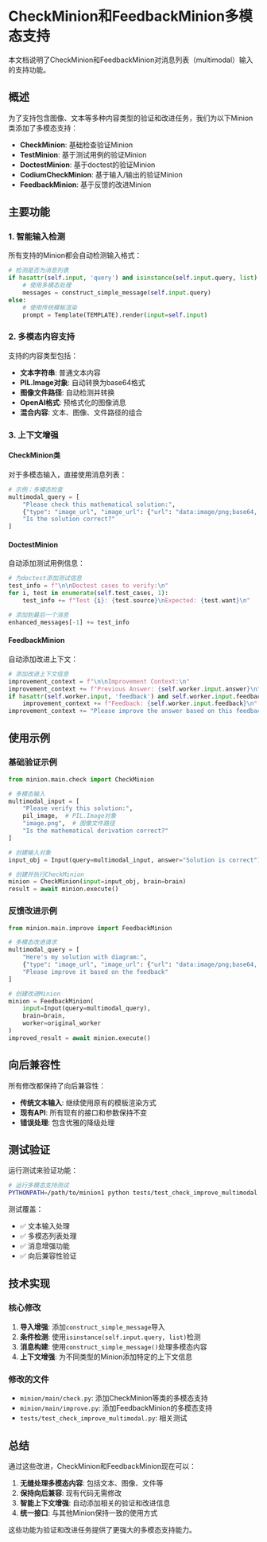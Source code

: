 # CheckMinion和FeedbackMinion多模态支持

本文档说明了CheckMinion和FeedbackMinion对消息列表（multimodal）输入的支持功能。

## 概述

为了支持包含图像、文本等多种内容类型的验证和改进任务，我们为以下Minion类添加了多模态支持：

- **CheckMinion**: 基础检查验证Minion
- **TestMinion**: 基于测试用例的验证Minion  
- **DoctestMinion**: 基于doctest的验证Minion
- **CodiumCheckMinion**: 基于输入/输出的验证Minion
- **FeedbackMinion**: 基于反馈的改进Minion

## 主要功能

### 1. 智能输入检测

所有支持的Minion都会自动检测输入格式：

```python
# 检测是否为消息列表
if hasattr(self.input, 'query') and isinstance(self.input.query, list):
    # 使用多模态处理
    messages = construct_simple_message(self.input.query)
else:
    # 使用传统模板渲染
    prompt = Template(TEMPLATE).render(input=self.input)
```

### 2. 多模态内容支持

支持的内容类型包括：

- **文本字符串**: 普通文本内容
- **PIL.Image对象**: 自动转换为base64格式
- **图像文件路径**: 自动检测并转换
- **OpenAI格式**: 预格式化的图像消息
- **混合内容**: 文本、图像、文件路径的组合

### 3. 上下文增强

#### CheckMinion类

对于多模态输入，直接使用消息列表：

```python
# 示例：多模态检查
multimodal_query = [
    "Please check this mathematical solution:",
    {"type": "image_url", "image_url": {"url": "data:image/png;base64,..."}},
    "Is the solution correct?"
]
```

#### DoctestMinion

自动添加测试用例信息：

```python
# 为doctest添加测试信息
test_info = f"\n\nDoctest cases to verify:\n"
for i, test in enumerate(self.test_cases, 1):
    test_info += f"Test {i}: {test.source}\nExpected: {test.want}\n"

# 添加到最后一个消息
enhanced_messages[-1] += test_info
```

#### FeedbackMinion

自动添加改进上下文：

```python
# 添加改进上下文信息
improvement_context = f"\n\nImprovement Context:\n"
improvement_context += f"Previous Answer: {self.worker.input.answer}\n"
if hasattr(self.worker.input, 'feedback') and self.worker.input.feedback:
    improvement_context += f"Feedback: {self.worker.input.feedback}\n"
improvement_context += "Please improve the answer based on this feedback."
```

## 使用示例

### 基础验证示例

```python
from minion.main.check import CheckMinion

# 多模态输入
multimodal_input = [
    "Please verify this solution:",
    pil_image,  # PIL.Image对象
    "image.png",  # 图像文件路径
    "Is the mathematical derivation correct?"
]

# 创建输入对象
input_obj = Input(query=multimodal_input, answer="Solution is correct")

# 创建并执行CheckMinion
minion = CheckMinion(input=input_obj, brain=brain)
result = await minion.execute()
```

### 反馈改进示例

```python
from minion.main.improve import FeedbackMinion

# 多模态改进请求
multimodal_query = [
    "Here's my solution with diagram:",
    {"type": "image_url", "image_url": {"url": "data:image/png;base64,..."}},
    "Please improve it based on the feedback"
]

# 创建改进Minion
minion = FeedbackMinion(
    input=Input(query=multimodal_query),
    brain=brain,
    worker=original_worker
)
improved_result = await minion.execute()
```

## 向后兼容性

所有修改都保持了向后兼容性：

- **传统文本输入**: 继续使用原有的模板渲染方式
- **现有API**: 所有现有的接口和参数保持不变
- **错误处理**: 包含优雅的降级处理

## 测试验证

运行测试来验证功能：

```bash
# 运行多模态支持测试
PYTHONPATH=/path/to/minion1 python tests/test_check_improve_multimodal.py
```

测试覆盖：

- ✅ 文本输入处理
- ✅ 多模态列表处理  
- ✅ 消息增强功能
- ✅ 向后兼容性验证

## 技术实现

### 核心修改

1. **导入增强**: 添加`construct_simple_message`导入
2. **条件检测**: 使用`isinstance(self.input.query, list)`检测
3. **消息构建**: 使用`construct_simple_message()`处理多模态内容
4. **上下文增强**: 为不同类型的Minion添加特定的上下文信息

### 修改的文件

- `minion/main/check.py`: 添加CheckMinion等类的多模态支持
- `minion/main/improve.py`: 添加FeedbackMinion的多模态支持
- `tests/test_check_improve_multimodal.py`: 相关测试

## 总结

通过这些改进，CheckMinion和FeedbackMinion现在可以：

1. **无缝处理多模态内容**: 包括文本、图像、文件等
2. **保持向后兼容**: 现有代码无需修改
3. **智能上下文增强**: 自动添加相关的验证和改进信息
4. **统一接口**: 与其他Minion保持一致的使用方式

这些功能为验证和改进任务提供了更强大的多模态支持能力。 